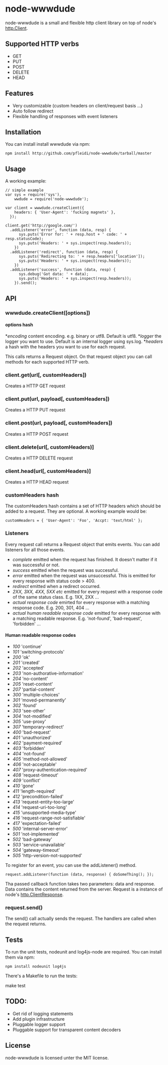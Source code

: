 node-wwwdude
============

node-wwwdude is a small and flexible http client library on top of node's [http.Client](http://nodejs.org/api.html#http-client-183).

Supported HTTP verbs
--------------------

* GET
* PUT
* POST
* DELETE
* HEAD

Features
--------

* Very customizable (custom headers on client/request basis ...)
* Auto follow redirect
* Flexible handling of responses with event listeners

Installation
------------

You can install install wwwdude via npm:

    npm install http://github.com/pfleidi/node-wwwdude/tarball/master 

Usage
-----

A working example:

    // simple example
    var sys = require('sys'),
        wwdude = require('node-wwwdude');

    var client = wwwdude.createClient({
        headers: { 'User-Agent': 'fucking magnets' },
      });

    client.get('http://google.com/')
      .addListener('error', function (data, resp) {
          sys.puts('Error for: ' + resp.host + ' code: ' + resp.statusCode); 
          sys.puts('Headers: ' + sys.inspect(resp.headers));
        })
      .addListener('redirect', function (data, resp) {
          sys.puts('Redirecting to: ' + resp.headers['location']);
          sys.puts('Headers: ' + sys.inspect(resp.headers));
        })
      .addListener('success', function (data, resp) {
          sys.debug('Got data: ' + data);
          sys.puts('Headers: ' + sys.inspect(resp.headers));
        }).send();

API
---

### wwwdude.createClient([options]) 

#### options hash

*_encoding_ content encoding. e.g. binary or utf8. Default is utf8. 
*_logger_ the logger you want to use. Default is an internal logger using sys.log.
*_headers_ a hash with the headers you want to use for each request.

This calls returns a Request object. On that request object you can call methods for each supported HTTP verb.

### client.get(url[, customHeaders])

Creates a HTTP GET request

### client.put(url, payload[, customHeaders])

Creates a HTTP PUT request

### client.post(url, payload[, customHeaders])

Creates a HTTP POST request

### client.delete(url[, customHeaders)]

Creates a HTTP DELETE request

### client.head(url[, customHeaders)]

Creates a HTTP HEAD request

### customHeaders hash

The customHeaders hash contains a set of HTTP headers which should be added to a request. They are optional. A working example would be:

    customHeaders = { 'User-Agent': 'Foo', 'Accpt: 'text/html' };

### Listeners

Every request call returns a Request object that emits events. You can add listeners for all those events.

* _complete_ emitted when the request has finished. It doesn't matter if it was successful or not.
* _success_ emitted when the request was successful.
* _error_ emitted when the request was unsuccessful. This is emitted for every response with status code > 400.
* _redirect_ emitted when a redirect occurred. 
* _2XX, 3XX, 4XX, 5XX etc_ emitted for every request with a response code of the same status class. E.g. 1XX, 2XX ...
* _actual response code_ emirted for every response with a matching response code. E.g. 200, 301, 404 ...
* _actual human readable response code_ emitted for every response with a matching readable response. E.g. 'not-found', 'bad-request', 'forbidden' ...

#### Human readable response codes

* _100_ 'continue'
* _101_ 'switching-protocols'
* _200_ 'ok'
* _201_ 'created'
* _202_ 'accepted'
* _203_ 'non-authorative-information'
* _204_ 'no-content'
* _205_ 'reset-content'
* _207_ 'partial-content'
* _300_ 'multiple-choices'
* _301_ 'moved-permanently'
* _302_ 'found'
* _303_ 'see-other'
* _304_ 'not-modified'
* _305_ 'use-proxy'
* _307_ 'temporary-redirect'
* _400_ 'bad-request'
* _401_ 'unauthorized'
* _402_ 'payment-required'
* _403_ 'forbidden'
* _404_ 'not-found'
* _405_ 'method-not-allowed'
* _406_ 'not-acceptable'
* _407_ 'proxy-authentication-required'
* _408_ 'request-timeout'
* _409_ 'conflict'
* _410_ 'gone'
* _411_ 'length-required'
* _412_ 'precondition-failed'
* _413_ 'request-entity-too-large'
* _414_ 'request-uri-too-long'
* _415_ 'unsupported-media-type'
* _416_ 'request-range-not-satisfiable'
* _417_ 'expectation-failed'
* _500_ 'internal-server-error'
* _501_ 'not-implemented'
* _502_ 'bad-gateway'
* _503_ 'service-unavailable'
* _504_ 'gateway-timeout'
* _505_ 'http-version-not-supported'

To register for an event, you can use the addListener() method.

    request.addListener(function (data, response) { doSomeThing(); });

Tha passed callback function takes two parameters: data and response. Data contains the content returned from the server. Request is a instance of node's [http.ClientResponse](http://nodejs.org/api.html#http-clientresponse-200).

### request.send()

The send() call actually sends the request. The handlers are called when the request returns.

Tests
-----

To run the unit tests, nodeunit and log4js-node are required. You can install them via npm:

    npm install nodeunit log4js

There's a Makefile to run the tests:

make test

TODO:
-----

* Get rid of logging statements
* Add plugin infrastructure
* Pluggable logger support
* Pluggable support for transparent content decoders

License
-------

node-wwwdude is licensed unter the MIT license.
